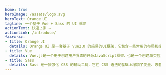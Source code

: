 ```yaml
---
home: true
heroImage: /assets/logo.svg
heroText: Orange UI
tagline: 一个基于 Vue + Sass 的 UI 框架
actionText: 快速上手 →
actionLink: /introduce/
features:
- title: Orange UI
  details: Orange UI 是一套基于 Vue2.0 的简易的UI框架，它包含一些常用的布局和控件，帮助开发者快速构筑移动端和PC端界面。
- title: Vue
  details: Vue.js是一个用于创建用户界面的开源JavaScript框架，也是一个创建单页应用的Web应用框架。
- title: Sass
  details: Sass 是一款强化 CSS 的辅助工具，它在 CSS 语法的基础上增加了变量、嵌套、混合、导入等高级功能，这些拓展令 CSS 更加强大与优雅。
---
```

